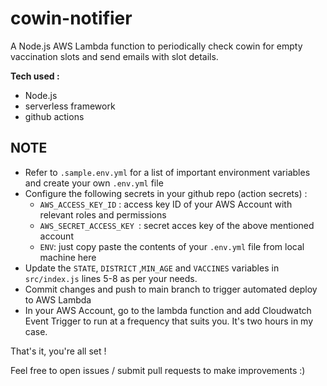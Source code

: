 # cowin-notifier

A Node.js AWS Lambda function to periodically check cowin for empty vaccination slots and send emails with slot details.

**Tech used :**

- Node.js
- serverless framework
- github actions

## NOTE

- Refer to `.sample.env.yml` for a list of important environment variables and create your own `.env.yml` file
- Configure the following secrets in your github repo (action secrets) :
  - `AWS_ACCESS_KEY_ID` : access key ID of your AWS Account with relevant roles and permissions
  - `AWS_SECRET_ACCESS_KEY `: secret acces key of the above mentioned account
  - `ENV`: just copy paste the contents of your `.env.yml` file from local machine here
- Update the `STATE`, `DISTRICT` ,`MIN_AGE` and `VACCINES` variables in `src/index.js` lines 5-8 as per your needs.
- Commit changes and push to main branch to trigger automated deploy to AWS Lambda
- In your AWS Account, go to the lambda function and add Cloudwatch Event Trigger to run at a frequency that suits you. It's two hours in my case.

That's it, you're all set !

Feel free to open issues / submit pull requests to make improvements :)
